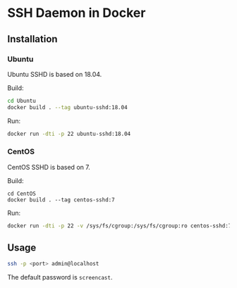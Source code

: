 # SSH Daemon in Docker

## Installation

### Ubuntu

Ubuntu SSHD is based on 18.04.

Build:

```bash
cd Ubuntu
docker build . --tag ubuntu-sshd:18.04
```

Run:

```bash
docker run -dti -p 22 ubuntu-sshd:18.04
```

### CentOS

CentOS SSHD is based on 7.

Build:

```
cd CentOS
docker build . --tag centos-sshd:7
```

Run:

```bash
docker run -dti -p 22 -v /sys/fs/cgroup:/sys/fs/cgroup:ro centos-sshd:7
```

## Usage

```bash
ssh -p <port> admin@localhost
```

The default password is `screencast`.

